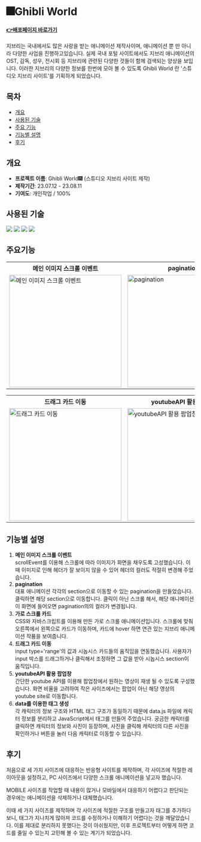 # 🎆Ghibli World
#### **<a href="https://saemii-24.github.io/Ghibli-World-Sites/" target="_blank">:point_right:<u>배포페이지 바로가기</u></a>**
지브리는 국내에서도 많은 사랑을 받는 애니메이션 제작사이며, 애니메이션 뿐 만 아니라 다양한 사업을 진행하고있습니다.  실제 국내 포털 사이트에서도 지브리 애니메이션의 OST, 감독, 성우, 전시회 등 지브리에 관련된 다양한 것들이 함께 검색되는 양상을 보입니다.
이러한 지브리의 다양한 정보를 한번에 모아 볼 수 있도록 Ghibli World 란 '스튜디오 지브리 사이트'를 기획하게 되었습니다.


## 목차
- [개요](#개요)
- [사용된 기술](#사용된-기술)
- [주요 기능](#주요기능)
- [기능별 설명](#기능별-설명)
- [후기](#후기)


## 개요
- **프로젝트 이름**: Ghibli World🎆 (스튜디오 지브리 사이트 제작)
- **제작기간**: 23.07.12 - 23.08.11
- **기여도**: 개인작업 / 100%


## 사용된 기술
<img src="https://img.shields.io/badge/html5-E34F26?style=for-the-badge&logo=html5&logoColor=white"> <img src="https://img.shields.io/badge/css-1572B6?style=for-the-badge&logo=css3&logoColor=white"> <img src="https://img.shields.io/badge/javascript-F7DF1E?style=for-the-badge&logo=javascript&logoColor=black"> <img src="https://img.shields.io/badge/jquery-0769AD?style=for-the-badge&logo=jquery&logoColor=white">


## 주요기능
<table>
  <tr>
    <th style="width:300px">메인 이미지 스크롤 이벤트</th>
    <th style="width:300px">pagination</th>
    <th style="width:300px">가로 스크롤 카드</th>
  </tr>
  <tr>
    <td><img style="width:300px" src="https://github.com/saemii-24/project_2/assets/139088277/289ca4f5-10d0-4b9d-8670-42eea3e84d68" alt="메인 이미지 스크롤 이벤트"></td>
    <td><img style="width:300px" src="https://github.com/saemii-24/project_2/assets/139088277/61337bd2-4d74-4d43-9ddd-84f1df4788c3" alt="pagination"></td>
    <td><img style="width:300px" src="https://github.com/saemii-24/project_2/assets/139088277/3f2e5da9-2542-451a-bd44-9ad95d574d61" alt="가로 스크롤 카드"></td>
  </tr>
</table>

<table>
  <tr>
    <th style="width:300px">드래그 카드 이동</th>
    <th style="width:300px">youtubeAPI 활용 팝업창</th>
    <th style="width:300px">data를 이용한 태그 생성</th>
  </tr>
  <tr>
    <td><img style="width:300px" src="https://github.com/saemii-24/project_2/assets/139088277/849ba8f5-c6e4-49fa-9450-7687c111e33a" alt="드래그 카드 이동"></td>
    <td><img style="width:300px" src="https://github.com/saemii-24/project_2/assets/139088277/301f1101-397c-4b81-8439-ab53b49f2875" alt="youtubeAPI 활용 팝업창"></td>
    <td><img style="width:300px" src="https://github.com/saemii-24/project_2/assets/139088277/7947258c-8159-4d52-89d6-8a4ebb2b19a1" alt="data를 이용한 태그 생성"></td>
  </tr>
</table>

## 기능별 설명
1. **메인 이미지 스크롤 이벤트**<br/>
   scrollEvent를 이용해 스크롤에 따라 이미지가 화면을 채우도록 고성했습니다. 이때 이미지로 인해 헤더가 잘 보이지 않을 수 있어 헤더의 컬러도 적절히 변경해 주었습니다.
    <br/>
2. **pagination**<br/>
   대표 애니메이션 각각의 section으로 이동할 수 있는 pagination을 만들었습니다. 클릭하면 해당 section으로 이동합니다. 클릭이 아닌 스크롤 해서, 해당 애니메이션이 화면에 들어오면 pagination의의 컬러가 변경됩니다.
    <br/>
3. **가로 스크롤 카드**<br/>
   CSS와 자바스크립트를 이용해 만든 가로 스크롤 애니메이션입니다. 스크롤에 맞춰 오른쪽에서 왼쪽으로 카드가 이동하며, 카드에 hover 하면 연관 있는 지브리 애니메이션 작품을 보여줍니다.
    <br/>
4. **드래그 카드 이동**<br/>
 input type='range'의 값과 시놉시스 카드들의 움직임을 연동했습니다. 사용자가 input 박스를 드래그하거나 클릭해서 조정하면 그 값을 받아 시놉시스 section이 움직입니다.
    <br/>
1. **youtubeAPI 활용 팝업창**<br/>
    간단한 youtube API를 이용해 팝업창에서 원하는 영상이 재생 될 수 있도록 구성했습니다. 화면 비율을 고려하여 작은 사이즈에서는 팝업이 아닌 해당 영상의 youtube site로 이동합니다.
    <br/>
2. **data를 이용한 태그 생성**<br/>
    각 캐릭터의 정보 구조와 HTML 태그 구조가 동일하기 때문에 data.js 파일에 캐릭터 정보를 분리하고 JavaScript에서 태그를 만들어 주었습니다. 궁금한 캐릭터를 클릭하면 캐릭터의 정보와 사진이 등장하며, 사진을 클릭해 캐릭터의 다른 사진을 확인하거나 버튼을 눌러 다음 캐릭터로 이동할 수 있습니다.

## 후기
처음으로 세 가지 사이즈에 대응하는 반응형 사이트를 제작하며, 각 사이즈에 적절한 레이아웃을 설정하고, PC 사이즈에서 다양한 스크롤 애니메이션을 넣고자 했습니다. 

MOBILE 사이즈를 작업할 때 내용이 많거나
모바일에서 대응하기 어렵다고 판단되는 경우에는 애니메이션을 삭제하거나 대체했습니다.

이때 세 가지 사이즈를 제작하며 각 사이즈에 적절한 구조를 만들고자 태그를 추가하다 보니, 태그가 지나치게 많아져 코드를 수정하거나 이해하기 어렵다는 것을 깨달았습니다. 이를 제대로 분리하지 못했다는 것이 아쉬웠지만, 이후 프로젝트부터 어떻게 하면 코드를 줄일 수 있는지 고민해 볼 수 있는 계기가 되었습니다.
